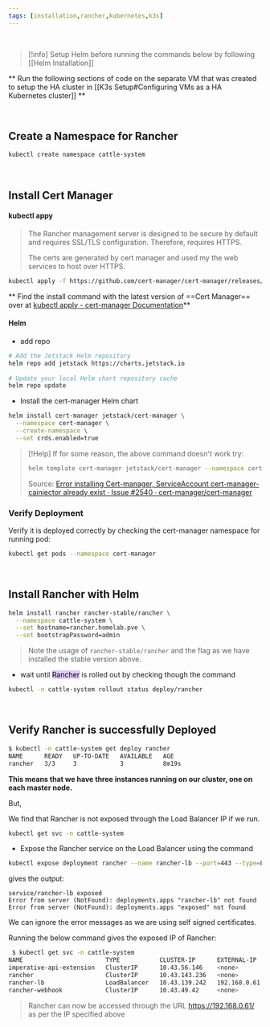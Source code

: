 ```yaml
---
tags: [installation,rancher,kubernetes,k3s]
---
```


</br>

> [!info] 
> Setup Helm before running the commands below by following [[Helm Installation]]

** Run the following sections of code on the separate VM that was created to setup the HA cluster in [[K3s Setup#Configuring VMs as a HA Kubernetes cluster]] **

</br>

## Create a Namespace for Rancher

```bash ln:False
kubectl create namespace cattle-system
```

</br>

## Install Cert Manager

#### kubectl appy

> The Rancher management server is designed to be secure by default and requires SSL/TLS configuration. Therefore, requires HTTPS.
> 
> The certs are generated by cert manager and used my the web services to host over HTTPS.

```bash ln:False
kubectl apply -f https://github.com/cert-manager/cert-manager/releases/download/v1.17.2/cert-manager.yaml
```

** Find the install command with the latest version of ==Cert Manager== over at [kubectl apply - cert-manager Documentation](https://cert-manager.io/docs/installation/kubectl/)**

#### Helm

- add repo
```bash ln:False
# Add the Jetstack Helm repository  
helm repo add jetstack https://charts.jetstack.io  
  
# Update your local Helm chart repository cache  
helm repo update
```

- Install the cert-manager Helm chart
```bash ln:False
helm install cert-manager jetstack/cert-manager \
  --namespace cert-manager \
  --create-namespace \
  --set crds.enabled=true
```

> [!Help] 
> If for some reason, the above command doesn't work try:
> ```bash ln:False
> helm template cert-manager jetstack/cert-manager --namespace cert-manager | kubectl apply -f -
> ```
> 
> Source: [Error installing Cert-manager, ServiceAccount cert-manager-cainjector already exist · Issue #2540 · cert-manager/cert-manager](https://github.com/cert-manager/cert-manager/issues/2540)

### Verify Deployment

Verify it is deployed correctly by checking the cert-manager namespace for running pod:

```bash ln:False
kubectl get pods --namespace cert-manager
```

</br>


## Install Rancher with Helm

```bash ln:False
helm install rancher rancher-stable/rancher \
  --namespace cattle-system \
  --set hostname=rancher.homelab.pve \
  --set bootstrapPassword=admin
```

> Note the usage of `rancher-stable/rancher` and the flag as we have installed the stable version above.

- wait until <mark style="background: #D2B3FFA6;">Rancher</mark> is rolled out by checking though the command
```bash ln:False
kubectl -n cattle-system rollout status deploy/rancher
```

</br>

## Verify Rancher is successfully Deployed

```bash ln:False
$ kubectl -n cattle-system get deploy rancher
NAME      READY   UP-TO-DATE   AVAILABLE   AGE
rancher   3/3     3            3           8m19s
```

**This means that we have three instances running on our cluster, one on each master node.**

But,

We find that Rancher is not exposed through the Load Balancer IP if we run.

```bash ln:False
kubectl get svc -n cattle-system
```

- Expose the Rancher service on the Load Balancer using the command

```bash ln:False
kubectl expose deployment rancher --name rancher-lb --port=443 --type=LoadBalancer -n cattle-system rancher-lb exposed
```

gives the output:

```
service/rancher-lb exposed
Error from server (NotFound): deployments.apps "rancher-lb" not found
Error from server (NotFound): deployments.apps "exposed" not found
```

We can ignore the error messages as we are using self signed certificates.

Running the below command gives the exposed IP of Rancher:

```bash ln:False
 $ kubectl get svc -n cattle-system
NAME                       TYPE           CLUSTER-IP      EXTERNAL-IP    PORT(S)          AGE
imperative-api-extension   ClusterIP      10.43.56.146    <none>         6666/TCP         26m
rancher                    ClusterIP      10.43.143.236   <none>         80/TCP,443/TCP   27m
rancher-lb                 LoadBalancer   10.43.139.242   192.168.0.61   443:31220/TCP    4m8s
rancher-webhook            ClusterIP      10.43.49.42     <none>         443/TCP          25m
```

> Rancher can now be accessed through the URL https://192.168.0.61/ as per the IP specified above